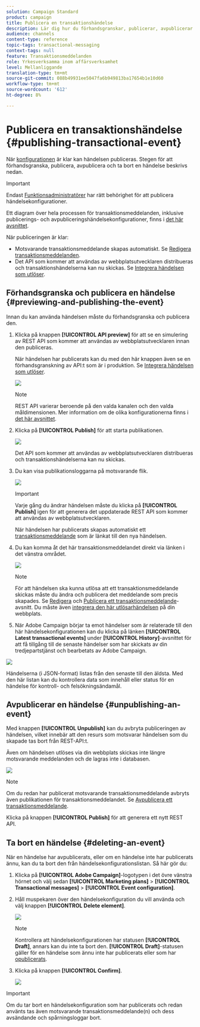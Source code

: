 ```yaml
---
solution: Campaign Standard
product: campaign
title: Publicera en transaktionshändelse
description: Lär dig hur du förhandsgranskar, publicerar, avpublicerar och tar bort en transaktionshändelsekonfiguration.
audience: channels
content-type: reference
topic-tags: transactional-messaging
context-tags: null
feature: Transaktionsmeddelanden
role: Yrkesverksamma inom affärsverksamhet
level: Mellanliggande
translation-type: tm+mt
source-git-commit: 088b49931ee5047fa6b949813ba17654b1e10d60
workflow-type: tm+mt
source-wordcount: '612'
ht-degree: 8%

---
```



# Publicera en transaktionshändelse {#publishing-transactional-event}

När [konfigurationen](../../channels/using/configuring-transactional-event.md) är klar kan händelsen publiceras. Stegen för att förhandsgranska, publicera, avpublicera och ta bort en händelse beskrivs nedan.

>[!IMPORTANT]
>
>Endast [Funktionsadministratörer](../../administration/using/users-management.md#functional-administrators) <!--being part of the **[!UICONTROL All]** [organizational unit](../../administration/using/organizational-units.md) -->har rätt behörighet för att publicera händelsekonfigurationer.

Ett diagram över hela processen för transaktionsmeddelanden, inklusive publicerings- och avpubliceringshändelsekonfigurationer, finns i [det här avsnittet](../../channels/using/publishing-transactional-message.md).

När publiceringen är klar:
* Motsvarande transaktionsmeddelande skapas automatiskt. Se [Redigera transaktionsmeddelanden](../../channels/using/editing-transactional-message.md).
* Det API som kommer att användas av webbplatsutvecklaren distribueras och transaktionshändelserna kan nu skickas. Se [Integrera händelsen som utlöser](../../channels/using/getting-started-with-transactional-msg.md#integrate-event-trigger).

## Förhandsgranska och publicera en händelse {#previewing-and-publishing-the-event}

Innan du kan använda händelsen måste du förhandsgranska och publicera den.

1. Klicka på knappen **[!UICONTROL API preview]** för att se en simulering av REST API som kommer att användas av webbplatsutvecklaren innan den publiceras.

   När händelsen har publicerats kan du med den här knappen även se en förhandsgranskning av API:t som är i produktion. Se [Integrera händelsen som utlöser](../../channels/using/getting-started-with-transactional-msg.md#integrate-event-trigger).

   ![](assets/message-center_api_preview.png)

   >[!NOTE]
   >
   >REST API varierar beroende på den valda kanalen och den valda måldimensionen. Mer information om de olika konfigurationerna finns i [det här avsnittet](../../channels/using/configuring-transactional-event.md#transactional-event-specific-configurations).

1. Klicka på **[!UICONTROL Publish]** för att starta publikationen.

   ![](assets/message-center_pub.png)

   Det API som kommer att användas av webbplatsutvecklaren distribueras och transaktionshändelserna kan nu skickas.

1. Du kan visa publikationsloggarna på motsvarande flik.

   ![](assets/message-center_logs.png)

   >[!IMPORTANT]
   >
   >Varje gång du ändrar händelsen måste du klicka på **[!UICONTROL Publish]** igen för att generera det uppdaterade REST API som kommer att användas av webbplatsutvecklaren.

   När händelsen har publicerats skapas automatiskt ett [transaktionsmeddelande](../../channels/using/editing-transactional-message.md) som är länkat till den nya händelsen.

1. Du kan komma åt det här transaktionsmeddelandet direkt via länken i det vänstra området.

   ![](assets/message-center_messagegeneration.png)

   >[!NOTE]
   >
   >För att händelsen ska kunna utlösa att ett transaktionsmeddelande skickas måste du ändra och publicera det meddelande som precis skapades. Se [Redigera](../../channels/using/editing-transactional-message.md) och [Publicera ett transaktionsmeddelande](../../channels/using/publishing-transactional-message.md)-avsnitt. Du måste även [integrera den här utlösarhändelsen](../../channels/using/getting-started-with-transactional-msg.md#integrate-event-trigger) på din webbplats.

1. När Adobe Campaign börjar ta emot händelser som är relaterade till den här händelsekonfigurationen kan du klicka på länken **[!UICONTROL Latest transactional events]** under **[!UICONTROL History]**-avsnittet för att få tillgång till de senaste händelser som har skickats av din tredjepartstjänst och bearbetats av Adobe Campaign.

![](assets/message-center_latest-events.png)

Händelserna (i JSON-format) listas från den senaste till den äldsta. Med den här listan kan du kontrollera data som innehåll eller status för en händelse för kontroll- och felsökningsändamål.

## Avpublicerar en händelse {#unpublishing-an-event}

Med knappen **[!UICONTROL Unpublish]** kan du avbryta publiceringen av händelsen, vilket innebär att den resurs som motsvarar händelsen som du skapade tas bort från REST-API:t.

Även om händelsen utlöses via din webbplats skickas inte längre motsvarande meddelanden och de lagras inte i databasen.

![](assets/message-center_unpublish.png)

>[!NOTE]
>
>Om du redan har publicerat motsvarande transaktionsmeddelande avbryts även publikationen för transaktionsmeddelandet. Se [Avpublicera ett transaktionsmeddelande](../../channels/using/publishing-transactional-message.md#unpublishing-a-transactional-message).

Klicka på knappen **[!UICONTROL Publish]** för att generera ett nytt REST API.

<!--## Transactional messaging publication process {#transactional-messaging-pub-process}

The chart below illustrates the transactional messaging publication process.

![](assets/message-center_pub-process.png)

For more on publishing, pausing and unpublishing a transactional message, see [this section](../../channels/using/publishing-transactional-message.md).-->

## Ta bort en händelse {#deleting-an-event}

När en händelse har avpublicerats, eller om en händelse inte har publicerats ännu, kan du ta bort den från händelsekonfigurationslistan. Så här gör du:

1. Klicka på **[!UICONTROL Adobe Campaign]**-logotypen i det övre vänstra hörnet och välj sedan **[!UICONTROL Marketing plans]** > **[!UICONTROL Transactional messages]** > **[!UICONTROL Event configuration]**.
1. Håll muspekaren över den händelsekonfiguration du vill använda och välj knappen **[!UICONTROL Delete element]**.

   ![](assets/message-center_delete-button.png)

   >[!NOTE]
   >
   >Kontrollera att händelsekonfigurationen har statusen **[!UICONTROL Draft]**, annars kan du inte ta bort den. **[!UICONTROL Draft]**-statusen gäller för en händelse som ännu inte har publicerats eller som har [opublicerats](#unpublishing-an-event).

1. Klicka på knappen **[!UICONTROL Confirm]**.

   ![](assets/message-center_delete-confirm.png)

>[!IMPORTANT]
>
>Om du tar bort en händelsekonfiguration som har publicerats och redan använts tas även motsvarande transaktionsmeddelande(n) och dess avsändande och spårningsloggar bort.
